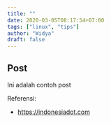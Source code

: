 ```yaml
---
title: ""
date: 2020-03-05T08:17:54+07:00
tags: ["linux", "tips"]
author: "Widya"
draft: false
---
```


## Post

Ini adalah contoh post

Referensi:

* https://indonesiadot.com

